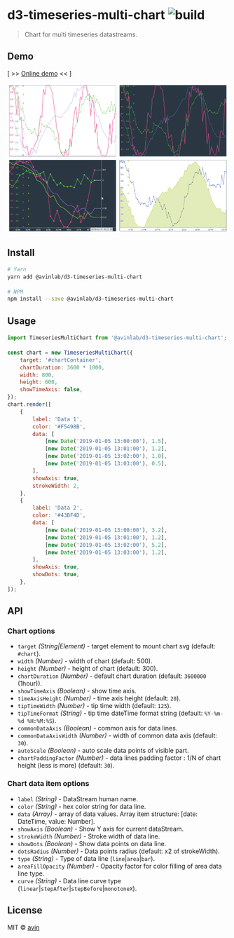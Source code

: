 # d3-timeseries-multi-chart ![build](https://travis-ci.org/avin/d3-timeseries-multi-chart.svg?branch=master)

> Chart for multi timeseries datastreams.

## Demo

[ >> [Online demo](https://avin.github.io/react-flash-change) << ]

[![Preview](./assets/preview.png)](https://avin.github.io/d3-timeseries-multi-chart)

## Install

```bash
# Yarn
yarn add @avinlab/d3-timeseries-multi-chart

# NPM
npm install --save @avinlab/d3-timeseries-multi-chart
```

## Usage

```js
import TimeseriesMultiChart from '@avinlab/d3-timeseries-multi-chart';

const chart = new TimeseriesMultiChart({
    target: '#chartContainer',
    chartDuration: 3600 * 1000,
    width: 800,
    height: 600,
    showTimeAxis: false,
});
chart.render([
    {
        label: 'Data 1',
        color: '#F5498B',
        data: [
            [new Date('2019-01-05 13:00:00'), 1.5],
            [new Date('2019-01-05 13:01:00'), 1.2],
            [new Date('2019-01-05 13:02:00'), 1.0],
            [new Date('2019-01-05 13:03:00'), 0.5],
        ],
        showAxis: true,
        strokeWidth: 2,
    },
    {
        label: 'Data 2',
        color: '#43BF4D',
        data: [
            [new Date('2019-01-05 13:00:00'), 3.2],
            [new Date('2019-01-05 13:01:00'), 1.2],
            [new Date('2019-01-05 13:02:00'), 5.2],
            [new Date('2019-01-05 13:03:00'), 1.2],
        ],
        showAxis: true,
        showDots: true,
    },
]);
```

## API

### Chart options

* `target` _(String|Element)_ - target element to mount chart svg (default: `#chart`).
* `width` _(Number)_ - width of chart (default: 500).
* `height` _(Number)_ - height of chart (default: 300).
* `chartDuration` _(Number)_ - default chart duration (default: `3600000` (1hour)).
* `showTimeAxis` _(Boolean)_ - show time axis.
* `timeAxisHeight` _(Number)_ - time axis height (default: `20`).
* `tipTimeWidth` _(Number)_ - tip time width (default: `125`).
* `tipTimeFormat` _(String)_ - tip time dateTime format string (default: `%Y-%m-%d %H:%M:%S`).
* `commonDataAxis` _(Boolean)_ - common axis for data lines.
* `commonDataAxisWidth` _(Number)_ - width of common data axis (default: `30`).
* `autoScale` _(Boolean)_ - auto scale data points of visible part.
* `chartPaddingFactor` _(Number)_ - data lines padding factor : 1/N of chart height (less is more) (default: `30`).

### Chart data item options

* `label` _(String)_ - DataStream human name.
* `color` _(String)_ - hex color string for data line.
* `data` _(Array)_ - array of data values. Array item structure: [date: DateTime, value: Number].
* `showAxis` _(Boolean)_ - Show Y axis for current dataStream.
* `strokeWidth` _(Number)_ - Stroke width of data line.
* `showDots` _(Boolean)_ - Show data points on data line.
* `dotsRadius` _(Number)_ - Data points radius (default: x2 of strokeWidth).
* `type` _(String)_ - Type of data line (`line`|`area`|`bar`).
* `areaFillOpacity` _(Number)_ - Opacity factor for color filling of area data line type.
* `curve` _(String)_ - Data line curve type (`linear`|`stepAfter`|`stepBefore`|`monotoneX`).

## License

MIT © [avin](https://github.com/avin)
